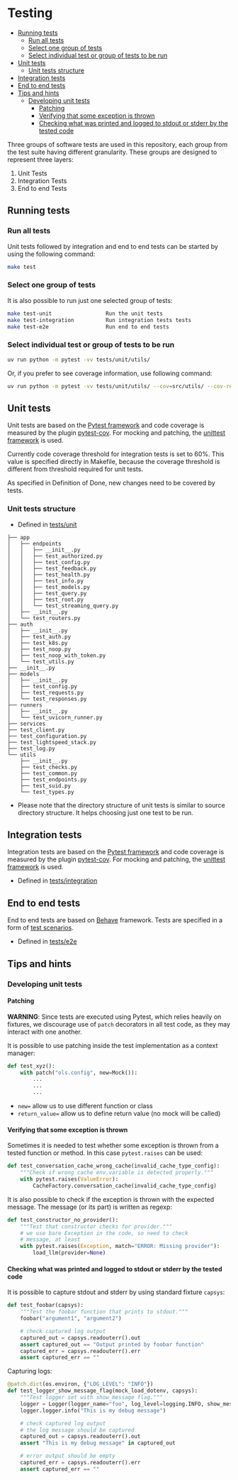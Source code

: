 # Testing

<!-- vim-markdown-toc GFM -->

* [Running tests](#running-tests)
    * [Run all tests](#run-all-tests)
    * [Select one group of tests](#select-one-group-of-tests)
    * [Select individual test or group of tests to be run](#select-individual-test-or-group-of-tests-to-be-run)
* [Unit tests](#unit-tests)
    * [Unit tests structure](#unit-tests-structure)
* [Integration tests](#integration-tests)
* [End to end tests](#end-to-end-tests)
* [Tips and hints](#tips-and-hints)
    * [Developing unit tests](#developing-unit-tests)
        * [Patching](#patching)
        * [Verifying that some exception is thrown](#verifying-that-some-exception-is-thrown)
        * [Checking what was printed and logged to stdout or stderr by the tested code](#checking-what-was-printed-and-logged-to-stdout-or-stderr-by-the-tested-code)

<!-- vim-markdown-toc -->

Three groups of software tests are used in this repository, each group from the test suite having different granularity. These groups are designed to represent three layers:

1. Unit Tests
1. Integration Tests
1. End to end Tests



## Running tests

### Run all tests

Unit tests followed by integration and end to end tests can be started by using the following command:

```bash
make test
```

### Select one group of tests

It is also possible to run just one selected group of tests:

```bash
make test-unit                 Run the unit tests
make test-integration          Run integration tests tests
make test-e2e                  Run end to end tests
```



### Select individual test or group of tests to be run

```bash
uv run python -m pytest -vv tests/unit/utils/
```

Or, if you prefer to see coverage information, use following command:

```bash
uv run python -m pytest -vv tests/unit/utils/ --cov=src/utils/ --cov-report term-missing
```


## Unit tests

Unit tests are based on the [Pytest framework](https://docs.pytest.org/en/) and code coverage is measured by the plugin [pytest-cov](https://github.com/pytest-dev/pytest-cov). For mocking and patching, the [unittest framework](https://docs.python.org/3/library/unittest.html) is used.

Currently code coverage threshold for integration tests is set to 60%. This value is specified directly in Makefile, because the coverage threshold is different from threshold required for unit tests.

As specified in Definition of Done, new changes need to be covered by tests.



### Unit tests structure

* Defined in [tests/unit](https://github.com/lightspeed-core/lightspeed-stack/tree/main/tests/unit)


```
├── app
│   ├── endpoints
│   │   ├── __init__.py
│   │   ├── test_authorized.py
│   │   ├── test_config.py
│   │   ├── test_feedback.py
│   │   ├── test_health.py
│   │   ├── test_info.py
│   │   ├── test_models.py
│   │   ├── test_query.py
│   │   ├── test_root.py
│   │   └── test_streaming_query.py
│   ├── __init__.py
│   └── test_routers.py
├── auth
│   ├── __init__.py
│   ├── test_auth.py
│   ├── test_k8s.py
│   ├── test_noop.py
│   ├── test_noop_with_token.py
│   └── test_utils.py
├── __init__.py
├── models
│   ├── __init__.py
│   ├── test_config.py
│   ├── test_requests.py
│   └── test_responses.py
├── runners
│   ├── __init__.py
│   └── test_uvicorn_runner.py
├── services
├── test_client.py
├── test_configuration.py
├── test_lightspeed_stack.py
├── test_log.py
└── utils
    ├── __init__.py
    ├── test_checks.py
    ├── test_common.py
    ├── test_endpoints.py
    ├── test_suid.py
    └── test_types.py
```

* Please note that the directory structure of unit tests is similar to source directory structure. It helps choosing just one test to be run.



## Integration tests

Integration tests are based on the [Pytest framework](https://docs.pytest.org/en/) and code coverage is measured by the plugin [pytest-cov](https://github.com/pytest-dev/pytest-cov). For mocking and patching, the [unittest framework](https://docs.python.org/3/library/unittest.html) is used.

* Defined in [tests/integration](https://github.com/lightspeed-core/lightspeed-stack/tree/main/tests/integration)



## End to end tests

End to end tests are based on [Behave](https://behave.readthedocs.io/en/stable/) framework. Tests are specified in a form of [test scenarios](e2e_scenarios.md).

* Defined in [tests/e2e](https://github.com/lightspeed-core/lightspeed-stack/tree/main/tests/e2e)



## Tips and hints

### Developing unit tests

#### Patching

**WARNING**:
Since tests are executed using Pytest, which relies heavily on fixtures,
we discourage use of `patch` decorators in all test code, as they may interact with one another.

It is possible to use patching inside the test implementation as a context manager:

```python
def test_xyz():
    with patch("ols.config", new=Mock()):
        ...
        ...
        ...
```

- `new=` allow us to use different function or class
- `return_value=` allow us to define return value (no mock will be called)


#### Verifying that some exception is thrown

Sometimes it is needed to test whether some exception is thrown from a tested function or method. In this case `pytest.raises` can be used:


```python
def test_conversation_cache_wrong_cache(invalid_cache_type_config):
    """Check if wrong cache env.variable is detected properly."""
    with pytest.raises(ValueError):
        CacheFactory.conversation_cache(invalid_cache_type_config)
```

It is also possible to check if the exception is thrown with the expected message. The message (or its part) is written as regexp:

```python
def test_constructor_no_provider():
    """Test that constructor checks for provider."""
    # we use bare Exception in the code, so need to check
    # message, at least
    with pytest.raises(Exception, match="ERROR: Missing provider"):
        load_llm(provider=None)
```

#### Checking what was printed and logged to stdout or stderr by the tested code

It is possible to capture stdout and stderr by using standard fixture `capsys`:

```python
def test_foobar(capsys):
    """Test the foobar function that prints to stdout."""
    foobar("argument1", "argument2")

    # check captured log output
    captured_out = capsys.readouterr().out
    assert captured_out == "Output printed by foobar function"
    captured_err = capsys.readouterr().err
    assert captured_err == ""
```

Capturing logs:

```python
@patch.dict(os.environ, {"LOG_LEVEL": "INFO"})
def test_logger_show_message_flag(mock_load_dotenv, capsys):
    """Test logger set with show_message flag."""
    logger = Logger(logger_name="foo", log_level=logging.INFO, show_message=True)
    logger.logger.info("This is my debug message")

    # check captured log output
    # the log message should be captured
    captured_out = capsys.readouterr().out
    assert "This is my debug message" in captured_out

    # error output should be empty
    captured_err = capsys.readouterr().err
    assert captured_err == ""
```
